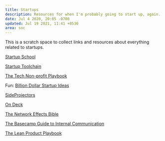 ```yaml
---
title: Startups
description: Resources for when I'm probably going to start up, again.
date: Jul 4 2020, 20:05 -0700
updated: Jul 19 2021, 11:41 +0530
area: soc
---
```


This is a scratch space to collect links and resources about everything related
to startups.

[Startup School](https://www.startupschool.org)

[Startup Toolchain](https://startuptoolchain.com)

[The Tech Non-profit Playbook](https://www.ffwd.org/playbook/)

Fun: [Billion Dollar Startup Ideas](https://www.billiondollarstartupideas.com)

[SideProjectors](https://www.sideprojectors.com/#/)

[On Deck](https://www.beondeck.com)

[The Network Effects Bible](https://www.nfx.com/post/network-effects-bible/)

[The Basecamp Guide to Internal Communication](https://basecamp.com/guides/how-we-communicate)

[The Lean Product Playbook](https://leanproductplaybook.com)
